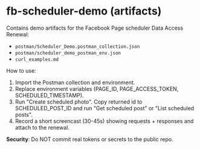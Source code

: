 # fb-scheduler-demo (artifacts)

Contains demo artifacts for the Facebook Page scheduler Data Access Renewal:

- `postman/Scheduler_Demo.postman_collection.json`
- `postman/scheduler_demo_postman_env.json`
- `curl_examples.md`

How to use:
1. Import the Postman collection and environment.
2. Replace environment variables (PAGE_ID, PAGE_ACCESS_TOKEN, SCHEDULED_TIMESTAMP).
3. Run "Create scheduled photo". Copy returned id to SCHEDULED_POST_ID and run "Get scheduled post" or "List scheduled posts".
4. Record a short screencast (30-45s) showing requests + responses and attach to the renewal.

**Security**: Do NOT commit real tokens or secrets to the public repo.
